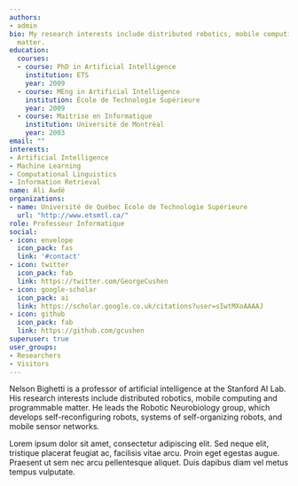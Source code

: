 ```yaml
---
authors:
- admin
bio: My research interests include distributed robotics, mobile computing and programmable
  matter.
education:
  courses:
  - course: PhD in Artificial Intelligence
    institution: ETS
    year: 2009
  - course: MEng in Artificial Intelligence
    institution: École de Technologie Supérieure
    year: 2009
  - course: Maitrise en Informatique
    institution: Université de Montréal
    year: 2003
email: ""
interests:
- Artificial Intelligence
- Machine Learning 
- Computational Linguistics
- Information Retrieval
name: Ali Awdé
organizations:
- name: Université de Québec École de Technologie Supérieure
  url: "http://www.etsmtl.ca/"
role: Professeur Informatique
social:
- icon: envelope
  icon_pack: fas
  link: '#contact'
- icon: twitter
  icon_pack: fab
  link: https://twitter.com/GeorgeCushen
- icon: google-scholar
  icon_pack: ai
  link: https://scholar.google.co.uk/citations?user=sIwtMXoAAAAJ
- icon: github
  icon_pack: fab
  link: https://github.com/gcushen
superuser: true
user_groups:
- Researchers
- Visitors
---
```


Nelson Bighetti is a professor of artificial intelligence at the Stanford AI Lab. His research interests include distributed robotics, mobile computing and programmable matter. He leads the Robotic Neurobiology group, which develops self-reconfiguring robots, systems of self-organizing robots, and mobile sensor networks.

Lorem ipsum dolor sit amet, consectetur adipiscing elit. Sed neque elit, tristique placerat feugiat ac, facilisis vitae arcu. Proin eget egestas augue. Praesent ut sem nec arcu pellentesque aliquet. Duis dapibus diam vel metus tempus vulputate. 
